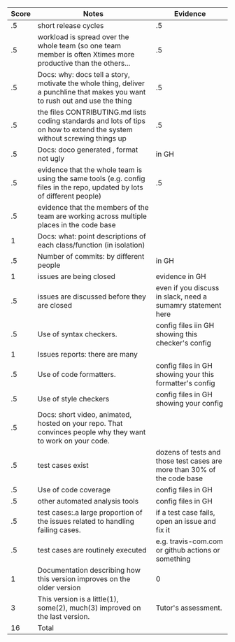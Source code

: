 |Score|Notes| Evidence|
|-|-----|---------|
|.5| short release cycles|.5|
|.5| workload is spread over the whole team (so one team member is often Xtimes more productive than the others...|.5|
|.5|Docs: why: docs tell a story, motivate the whole thing, deliver a punchline that makes you want to rush out and use the thing |.5 |
|.5|the files CONTRIBUTING.md lists coding standards and lots of tips on how to extend the system without screwing things up  |.5 |
|.5|Docs: doco generated , format not ugly  | in GH|.5|
|.5|evidence that the whole team is using the same tools (e.g. config files in the repo, updated by lots of different people) | .5|
|.5|evidence that the members of the team are working across multiple places in the code base | |
|1|Docs: what: point descriptions of each class/function (in isolation)  | |
|.5|Number of commits: by different people  | in GH|
|1|issues are being closed | evidence in GH|
|.5|issues are discussed before they are closed | even if you discuss in slack, need a sumamry statement here|
|.5|Use of syntax checkers. | config files iin GH showing this checker's config|
|1|Issues reports: there are many  | |
|.5|Use of code formatters. | config files in GH showing your this formatter's config|
|.5|Use of style checkers | config files in GH showing your config|
|.5|Docs: short video, animated, hosted on your repo. That convinces people why they want to work on your code. | |
|.5|test cases exist  | dozens of tests and those test cases are more than 30% of the code base|
|.5|Use of code coverage  | config files in GH|
|.5|other automated analysis tools  | config files in GH|
|.5|test cases:.a large proportion of the issues related to handling failing cases. | if a test case fails, open an issue and fix it|
|.5|test cases are routinely executed | e.g. travis-com.com or github actions or something|
|1|Documentation describing how this version improves on the older version| 0|
|3|This version is a little(1), some(2), much(3) improved on the last version.|Tutor's assessment.| 0|
|16| Total|
